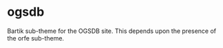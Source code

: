 # ogsdb 
Bartik sub-theme for the OGSDB site.  This depends upon the presence of the orfe sub-theme.
